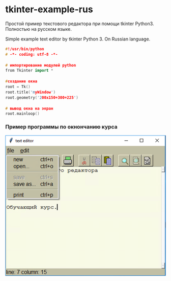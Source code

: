 # tkinter-example-rus
Простой пример текстового редактора при помощи tkinter Python3. 
Полностью на русском языке. 

Simple example text editor by tkinter Python 3. 
On Russian language.  

```cpp
#!/usr/bin/python
# -*- coding: utf-8 -*-

# импортирование модулей python
from Tkinter import *

#создание окна
root = Tk()
root.title('myWindow')
root.geometry('200x150+300+225')

# вывод окна на экран
root.mainloop()
```

### Пример программы по окнончанию курса
![Screen](./Pictures/Editor.PNG)
